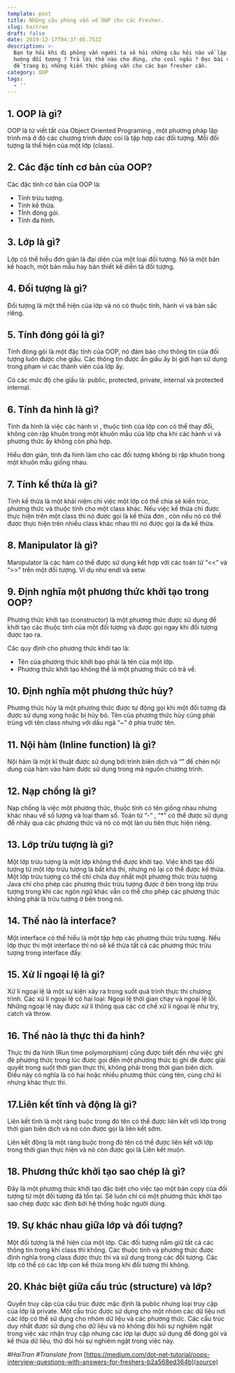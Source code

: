 ```yaml
---
template: post
title: Những câu phỏng vấn về OOP cho các Fresher.
slug: haitran
draft: false
date: 2019-12-17T04:37:05.752Z
description: >-
  Bạn tự hỏi khi đi phỏng vấn người ta sẽ hỏi những câu hỏi nào về lập trình
  hướng đối tượng ? Trả lời thế nào cho đúng, cho cool ngầu ? Đọc bài viết ngay
  để trang bị những kiến thức phỏng vấn cho các bạn fresher cần.
category: OOP
tags:
  - ''
---
```

## 1. OOP là gì?

OOP là từ viết tắt của  Object Oriented Programing , một phương pháp lập trình mà ở đó các chương trình được coi là tập hợp các đối tượng. Mỗi đối tượng là thể hiện của một lớp (class).

## 2. Các đặc tính cơ bản của OOP?

Các đặc tính cơ bản của OOP là:

*   Tính trừu tượng.
*   Tính kế thừa.
*   TÍnh đóng gói.
*   Tính đa hình.

## 3. Lớp là gì?

Lớp có thể hiểu đơn giản là đại diện của một loại đối tượng. Nó là một bản kế hoạch, một bản mẫu hay bản thiết kế diễn tả đối tượng.

## 4. Đối tượng là gì?

Đối tượng là một thể hiện của lớp và nó có thuộc tính, hành vi và bản sắc riêng.

## 5. Tính đóng gói là gì?

Tính đóng gói là một đặc tính của OOP, nó đảm bảo cho thông tin của đối tượng luôn được che giấu. Các thông tin được ẩn giấu ấy bị giới hạn sử dụng trong phạm vi các thành viên của lớp ấy.

Có các mức độ che giấu là: public, protected, private, internal và protected internal.

## 6. Tính đa hình là gì? 

Tính đa hình là việc các hành vi , thuộc tính của lớp con có thể thay đổi, không còn rập khuôn trong một khuôn mẫu của lớp cha khi các hành vi và phương thức ấy không còn phù hợp.

Hiểu đơn giản, tính đa hình làm cho các đối tượng không bị rập khuôn trong một khuôn mẫu giống nhau.

## 7. Tính kế thừa là gì?

Tính kế thừa là một khái niệm chỉ việc một lớp có thể chia sẻ kiến trúc, phương  thức và thuộc tính cho một class khác. Nếu việc kế thừa chỉ được thực hiện trên một class thì nó được gọi là kế thừa đơn , còn nếu nó có thể được thực hiện trên nhiều class khác nhau thì nó được gọi là đa kế thừa.

## 8. Manipulator là gì?

Manipulator là các hàm có thể được sử dụng kết hợp với các toán tử “<<” và “>>” trên một đối tượng. Ví dụ như endl và setw.

## 9. Định nghĩa một phương thức khởi tạo trong OOP?

Phương thức khởi tạo (constructor) là một phương thức được sử dụng để khởi tạo các thuộc tính của một đối tượng và được gọi ngay khi đối tượng được tạo ra. 

Các quy định cho phương thức khởi tạo là:

*   Tên của phương thức khởi bạo phải là tên của một lớp.
*   Phương thức khởi tạo không thể là một phương thức có trả về.

## 10. Định nghĩa một phương thức hủy?

Phương thức hủy là một phương thức được tự động gọi khi một đối tượng đã được sử dụng xong hoặc bị hủy bỏ. Tên của phương thức hủy cũng phải trùng với tên class nhưng với dấu ngã “~” ở phía trước tên.

## 11. Nội hàm (Inline function) là gì?

Nội hàm là một kĩ thuật được sử dụng bởi trình biên dịch và “” để chèn nội dung của hàm vào hàm được sử dụng trong mã nguồn chương trình.

## 12. Nạp chồng là gì?

Nạp chồng là việc một phương thức, thuộc tính có tên giống nhau nhưng khác nhau về số lượng và  loại tham số. Toán tử “-” , “*” có thể được sử dụng để nhảy qua các phương thức và nó có một làn ưu tiên thực hiện riêng.

## 13. Lớp trừu tượng là gì?

Một lớp trừu tượng là một lớp không thể được khởi taọ. Việc khởi tạo đối tượng từ một lớp trừu tượng là bất khả thi, nhưng nó lại có thể được kế thừa.  Một lớp trừu tượng có thể chỉ chứa duy nhất một phương thức trừu tượng. Java chỉ cho phép các phương thức trừu tượng được ở bên trong lớp trừu tượng trong khi các ngôn ngữ khác vẫn có thể cho phép các phương thức không phải là trừu tượng ở bên trong nó.

## 14. Thế nào là interface?

Một interface có thể hiểu là một tập hợp các phương thức trừu tượng. Nếu lớp thực thi một interface thì nó sẽ kế thừa tất cả các phương thức trừu tượng trong interface đấy.

## 15. Xử lí ngoại lệ là gì?

Xử lí ngoại lệ là một sự kiện xảy ra trong suốt quá trình thực thi chương trình. Các xử lí ngoại lệ có hai loại: Ngoại lệ thời gian chạy và ngoại lệ lỗi. Những ngoại lệ này được xử lí thông qua các cơ chế xử lí ngoại lệ như try, catch và throw.

## 16. Thế nào là thực thi đa hình?

Thực thi đa hình (Run time polymorphism) cũng được biết đến như việc ghi đè phương thức trong lúc được gọi đến một phương thức bị ghi đè được giải quyết trong suốt thời gian thực thi, không phải trong thời gian biên dịch. Điều này có nghĩa là có hai hoặc nhiều phương thức cùng tên, cùng chữ kí nhưng khác thực thi.

## 17.Liên kết tĩnh và động là gì?

Liên kết tĩnh là một ràng buộc trong đó tên có thể được liên kết với lớp trong thời gian biên dịch và nó còn được gọi là liên kết sớm.

Liên kết động là một ràng buộc trong đó tên có thể được liên kết với lớp trong thời gian thực hiện và nó còn được gọi là Liên kết muộn.

## 18. Phương thức khởi tạo sao chép là gì?

Đây là một phương thức khởi tạo đặc biệt cho việc tạo một bản copy của đối tượng từ một đối tượng đã tồn tại. Sẽ luôn chỉ có một phương thức khởi tạo sao chép được xác định bởi hệ thống hoặc người dùng.

## 19. Sự khác nhau giữa lớp và đối tượng?

Một đối tượng là thể hiện của một lớp. Các đối tượng nắm giữ tất cả các thông tin trong khi class thì không.  Các thuộc tính và phương thức được định nghĩa trong class được thực thi và sử dụng trong các đối tượng.
Các lớp có thể có các lớp con kế thừa trong khi đối tượng thì không.

## 20. Khác biệt giữa cấu trúc (structure) và lớp?

Quyền truy cập của cấu trúc được mặc định là public nhưng loại truy cập của  lớp là private. Một cấu trúc được sử dụng cho một nhóm các dữ liệu nơi các lớp có thể sử dụng cho nhóm dữ liệu và các phương thức. Các cấu trúc duy nhất được sử dụng cho dữ liệu và nó không đòi hỏi sự nghiêm ngặt trong việc xác nhận truy cập  nhưng các lớp lại được sử dụng để đóng gói và kế thừa dữ liệu, thứ đòi hỏi sự nghiêm ngặt trong việc này.

_\#HaiTran_
_\#Translate from_ [https://medium.com/dot-net-tutorial/oops-interview-questions-with-answers-for-freshers-b2a568ed364b](source)
